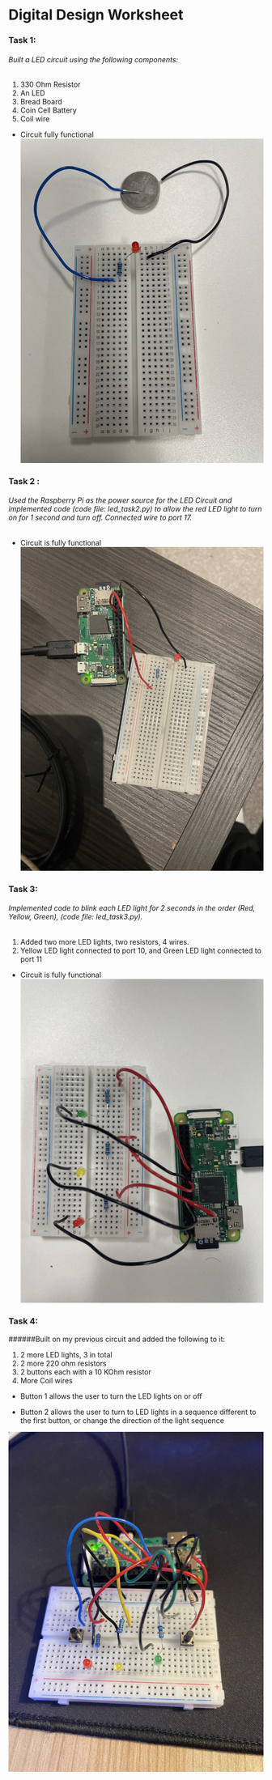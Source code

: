 # Digital Design Worksheet


### Task 1:
###### Built a LED circuit using the following components:
1. 330 Ohm Resistor
2. An LED
3. Bread Board
4. Coin Cell Battery
5. Coil wire

* Circuit fully functional
![led circuit 1](./LED_circuit.jpeg)


### Task 2 :
######  Used the Raspberry Pi as the power source for the LED Circuit and implemented code (code file: led_task2.py) to allow the red LED  light to turn on for 1 second and turn off. Connected wire to port 17.
* Circuit is fully functional
![led circuit 2](./LED_circuit2.jpeg)


### Task 3:
######  Implemented code to blink each LED light for 2 seconds in the order (Red, Yellow, Green), (code file: led_task3.py).
1. Added two more LED lights, two resistors, 4 wires. 
2. Yellow LED light connected to port 10, and Green LED light connected to port 11

* Circuit is fully functional
![led circuit 3](./LED_circuit3.jpeg)

### Task 4:
######Built on my previous circuit and added the following to it:
1. 2 more LED lights, 3 in total
2. 2 more 220 ohm resistors
3. 2 buttons each with a 10 KOhm resistor
4. More Coil wires

- Button 1 allows the user to turn the LED lights on or off

- Button 2 allows the user to turn to LED lights in a sequence different to the first button, or change the direction of the light sequence

![led circuit 4](./LED_circuit4.jpeg)
